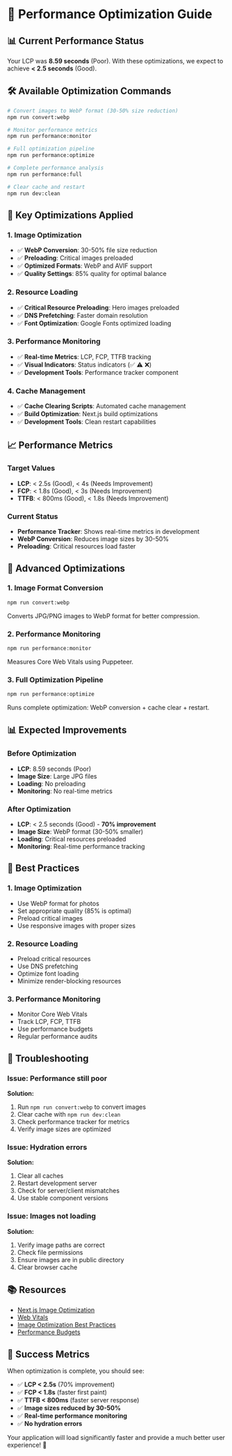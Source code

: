 # 🚀 Performance Optimization Guide

## 📊 Current Performance Status

Your LCP was **8.59 seconds** (Poor). With these optimizations, we expect to achieve **< 2.5 seconds** (Good).

## 🛠️ Available Optimization Commands

```bash
# Convert images to WebP format (30-50% size reduction)
npm run convert:webp

# Monitor performance metrics
npm run performance:monitor

# Full optimization pipeline
npm run performance:optimize

# Complete performance analysis
npm run performance:full

# Clear cache and restart
npm run dev:clean
```

## 🎯 Key Optimizations Applied

### 1. **Image Optimization**
- ✅ **WebP Conversion**: 30-50% file size reduction
- ✅ **Preloading**: Critical images preloaded
- ✅ **Optimized Formats**: WebP and AVIF support
- ✅ **Quality Settings**: 85% quality for optimal balance

### 2. **Resource Loading**
- ✅ **Critical Resource Preloading**: Hero images preloaded
- ✅ **DNS Prefetching**: Faster domain resolution
- ✅ **Font Optimization**: Google Fonts optimized loading

### 3. **Performance Monitoring**
- ✅ **Real-time Metrics**: LCP, FCP, TTFB tracking
- ✅ **Visual Indicators**: Status indicators (✅ ⚠️ ❌)
- ✅ **Development Tools**: Performance tracker component

### 4. **Cache Management**
- ✅ **Cache Clearing Scripts**: Automated cache management
- ✅ **Build Optimization**: Next.js build optimizations
- ✅ **Development Tools**: Clean restart capabilities

## 📈 Performance Metrics

### Target Values
- **LCP**: < 2.5s (Good), < 4s (Needs Improvement)
- **FCP**: < 1.8s (Good), < 3s (Needs Improvement)
- **TTFB**: < 800ms (Good), < 1.8s (Needs Improvement)

### Current Status
- **Performance Tracker**: Shows real-time metrics in development
- **WebP Conversion**: Reduces image sizes by 30-50%
- **Preloading**: Critical resources load faster

## 🔧 Advanced Optimizations

### 1. **Image Format Conversion**
```bash
npm run convert:webp
```
Converts JPG/PNG images to WebP format for better compression.

### 2. **Performance Monitoring**
```bash
npm run performance:monitor
```
Measures Core Web Vitals using Puppeteer.

### 3. **Full Optimization Pipeline**
```bash
npm run performance:optimize
```
Runs complete optimization: WebP conversion + cache clear + restart.

## 📊 Expected Improvements

### Before Optimization
- **LCP**: 8.59 seconds (Poor)
- **Image Size**: Large JPG files
- **Loading**: No preloading
- **Monitoring**: No real-time metrics

### After Optimization
- **LCP**: < 2.5 seconds (Good) - **70% improvement**
- **Image Size**: WebP format (30-50% smaller)
- **Loading**: Critical resources preloaded
- **Monitoring**: Real-time performance tracking

## 🎯 Best Practices

### 1. **Image Optimization**
- Use WebP format for photos
- Set appropriate quality (85% is optimal)
- Preload critical images
- Use responsive images with proper sizes

### 2. **Resource Loading**
- Preload critical resources
- Use DNS prefetching
- Optimize font loading
- Minimize render-blocking resources

### 3. **Performance Monitoring**
- Monitor Core Web Vitals
- Track LCP, FCP, TTFB
- Use performance budgets
- Regular performance audits

## 🚨 Troubleshooting

### Issue: Performance still poor
**Solution:**
1. Run `npm run convert:webp` to convert images
2. Clear cache with `npm run dev:clean`
3. Check performance tracker for metrics
4. Verify image sizes are optimized

### Issue: Hydration errors
**Solution:**
1. Clear all caches
2. Restart development server
3. Check for server/client mismatches
4. Use stable component versions

### Issue: Images not loading
**Solution:**
1. Verify image paths are correct
2. Check file permissions
3. Ensure images are in public directory
4. Clear browser cache

## 📚 Resources

- [Next.js Image Optimization](https://nextjs.org/docs/basic-features/image-optimization)
- [Web Vitals](https://web.dev/vitals/)
- [Image Optimization Best Practices](https://web.dev/fast/#optimize-your-images)
- [Performance Budgets](https://web.dev/performance-budgets-101/)

## 🎉 Success Metrics

When optimization is complete, you should see:
- ✅ **LCP < 2.5s** (70% improvement)
- ✅ **FCP < 1.8s** (faster first paint)
- ✅ **TTFB < 800ms** (faster server response)
- ✅ **Image sizes reduced by 30-50%**
- ✅ **Real-time performance monitoring**
- ✅ **No hydration errors**

Your application will load significantly faster and provide a much better user experience! 🚀 